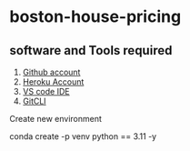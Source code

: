 # boston-house-pricing

## software and Tools required

1. [Github account](https://github.com)
2. [Heroku Account](https://heroku.com)
3. [VS code IDE](https://code.visualstudio.com/)
4. [GitCLI](https://git-scm.com/downloads)

Create new environment

conda create -p venv python == 3.11 -y